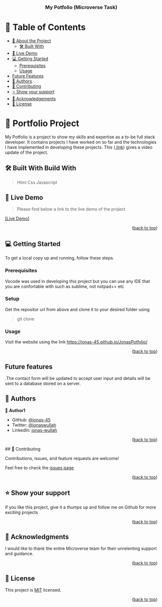 <a name="readme-top"></a>
<div align="center">

  <h3><b>My Potfolio (Microverse Task)</b></h3>

</div>

<!-- TABLE OF CONTENTS -->

# 📗 Table of Contents

- [📖 About the Project](#about-project)
  - [🛠 Built With](#built-with)
- [🚀 Live Demo](#live-demo)
- [💻 Getting Started](#getting-started)
  - [Prerequisites](#prerequisites)
  - [Usage](#usage)
- [Future Features](#future-features)
- [👥 Authors](#authors)
- [🤝 Contributing](#contributing)
- [⭐️ Show your support](#support)
- [🙏 Acknowledgements](#acknowledgements)
- [📝 License](#license)

<!-- PROJECT DESCRIPTION -->

# 📖 Portfolio Project <a name="about-project"></a>

My Potfolio is a project to show my skills and expertise as a to-be full stack developer. It contains projects I have worked on so far and the technologies I have implemented in developing these projects. This (<a href="https://www.loom.com/share/178a25875ce94fdc88ec80a83c7cb863"> link</a>) gives a video update of the project.

## 🛠 Built With <a name="built-with">Build With</a>
 >Html
 >Css
 >Javascript

 ## 🚀 Live Demo <a name="live-demo"></a>

> Please find below a link to the live demo of the project

<a href="https://jonas-45.github.io/JonasPotfolio/">[Live Demo]</a>

<p align="right">(<a href="#readme-top">back to top</a>)</p>

<!-- GETTING STARTED -->

## 💻 Getting Started <a name="getting-started"></a>

To get a local copy up and running, follow these steps.

### Prerequisites

Vscode was used in developing this project but you can use any IDE that you are confortable with such as sublime, not notpad++ etc
### Setup

Get the repositor url from above and clone it to your desired folder using
 >git clone <repository url>
### Usage

Visit the website using the link https://jonas-45.github.io/JonasPotfolio/

<p align="right">(<a href="#readme-top">back to top</a>)</p>

<!--Future features -->
## Future features <a name="future-features"></a>
.The contact form will be updated to accept user input and details will be sent to a database stored on a server.

<!-- AUTHORS -->

## 👥 Authors <a name="authors"></a>

👤 **Author1**

- GitHub: [@jonas-45](https://github.com/jonas-45)
- Twitter: [@jonaswullah](https://twitter.com/jonaswullah)
- LinkedIn: [jonas-wullah](https://linkedin.com/in/jonas-wullah)

<p align="right">(<a href="#readme-top">back to top</a>)</p>
<!-- CONTRIBUTING -->
## 🤝 Contributing <a name="contributing"></a>

Contributions, issues, and feature requests are welcome!

Feel free to check the [issues page](../../issues/).

<p align="right">(<a href="#readme-top">back to top</a>)</p>

<!-- SUPPORT -->
## ⭐️ Show your support <a name="support"></a>

If you like this project, give it a thumps up and follow me on Github for more exciting projects

<p align="right">(<a href="#readme-top">back to top</a>)</p>

<!-- ACKNOWLEDGEMENTS -->

## 🙏 Acknowledgments <a name="acknowledgements"></a>

I would like to thank the entire Microverse team for their unrelenting support and guidance.

<p align="right">(<a href="#readme-top">back to top</a>)</p>

<!-- LICENSE -->

## 📝 License <a name="license"></a>

This project is [MIT](./LICENSE) licensed.

<p align="right">(<a href="#readme-top">back to top</a>)</p>